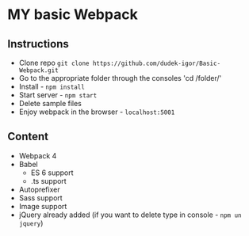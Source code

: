 # MY basic Webpack

## Instructions
- Clone repo `git clone https://github.com/dudek-igor/Basic-Webpack.git`
- Go to the appropriate folder through the consoles 'cd /folder/'
- Install - `npm install`
- Start server - `npm start`
- Delete sample files
- Enjoy webpack in the browser - `localhost:5001`

## Content
- Webpack 4
- Babel
   - ES 6 support
   - .ts support
- Autoprefixer
- Sass support
- Image support
- jQuery already added (if you want to delete type in console - `npm un jquery`)